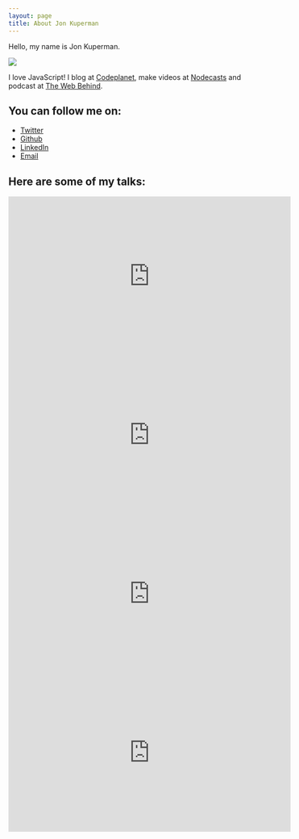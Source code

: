 ```yaml
---
layout: page
title: About Jon Kuperman
---
```


<p>Hello, my name is Jon Kuperman.</p>

<img src="/images/jkup.png" />

<p>I love JavaScript! I blog at <a href="https://codeplanet.io">Codeplanet</a>, make videos at <a href="https://nodecasts.io">Nodecasts</a> and podcast at <a href="https://webbehind.com">The Web Behind</a>.</p>

<h2>You can follow me on:</h2>

<ul>
  <li><a href="https://twitter.com/jkup">Twitter</a></li>
  <li><a href="https://github.com/jkup">Github</a></li>
  <li><a href="https://www.linkedin.com/in/jonkuperman">LinkedIn</a></li>
  <li><a href="mailto:jon.kuperman@gmail.com">Email</a></li>
</ul>

<h2>Here are some of my talks:</h2>

<iframe width="560" height="315" src="https://www.youtube.com/embed/KqH5tpQUVvw" frameborder="0" allowfullscreen></iframe>

<iframe width="560" height="315" src="https://www.youtube.com/embed/bwGsP4MAxt8" frameborder="0" allowfullscreen></iframe>

<iframe width="560" height="315" src="https://www.youtube.com/embed/pt4TjbSQz-g" frameborder="0" allowfullscreen></iframe>

<iframe width="560" height="315" src="https://www.youtube.com/embed/rMbL1w-Bby4" frameborder="0" allowfullscreen></iframe>
